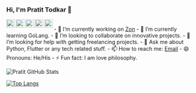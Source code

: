 ### Hi, I'm Pratit Todkar 👋

<a target="_blank" href="https://www.linkedin.com/in/pratit-todkar/">
  <img align="left" alt="LinkdeIN" width="22px" src="https://cdn.jsdelivr.net/npm/simple-icons@v3/icons/linkedin.svg" />
</a>
<a target="_blank" href="https://api.whatsapp.com/send?phone=917738472965">
  <img align="left" alt="Whatsapp" width="22px" src="https://cdn.jsdelivr.net/npm/simple-icons@v3/icons/whatsapp.svg" />
</a>
<a target="_blank" href="https://www.instagram.com/pratit_todkar/">
  <img align="left" alt="Instagram" width="22px" src="https://cdn.jsdelivr.net/npm/simple-icons@v3/icons/instagram.svg" />
</a>
<a target="_blank" href="mailto:pratittodkar@gmail.com">
  <img align="left" alt="Gmail" width="22px" src="https://cdn.jsdelivr.net/npm/simple-icons@v3/icons/gmail.svg" />
</a>
<a target="_blank" href="https://fb.com/Pratit123">
  <img align="left" alt="Facebook" width="22px" src="https://cdn.jsdelivr.net/npm/simple-icons@v3/icons/facebook.svg" />
</a>  
<br>
- 🔭 I’m currently working on <a href="https://github.com/pratit989/ZON">Zon</a>
- 🌱 I’m currently learning GoLang.
- 👯 I’m looking to collaborate on innovative projects.
- 🤔 I’m looking for help with getting freelancing projects.
- 💬 Ask me about Python, Flutter or any tech related stuff.
- 📫 How to reach me: <a href="mailto:pratittodkar@gmail.com">Email</a>
- 😄 Pronouns: He/His
- ⚡ Fun fact: I am love philosophy.  


![Pratit GitHub Stats](https://github-readme-stats.vercel.app/api?username=pratit989&show_icons=true)  

[![Top Langs](https://github-readme-stats.vercel.app/api/top-langs/?username=pratit989)](https://github.com/pratit989/github-readme-stats)  
